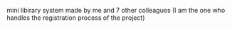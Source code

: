  mini libirary system made by me and 7 other colleagues 
 (I am the one who handles the registration process of the project)
